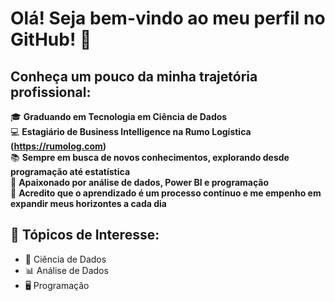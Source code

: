 # Olá! Seja bem-vindo ao meu perfil no GitHub! 👋

## Conheça um pouco da minha trajetória profissional:
🎓 **Graduando em Tecnologia em Ciência de Dados**  
💻 **Estagiário de Business Intelligence na Rumo Logística (https://rumolog.com)**  
📚 **Sempre em busca de novos conhecimentos, explorando desde programação até estatística**  
🌟 **Apaixonado por análise de dados, Power BI e programação**  
📖 **Acredito que o aprendizado é um processo contínuo e me empenho em expandir meus horizontes a cada dia**  

## 📌 Tópicos de Interesse:
- 🚀 Ciência de Dados
- 📊 Análise de Dados
- 🖥️ Programação
